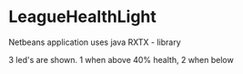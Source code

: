 # LeagueHealthLight

Netbeans application uses java RXTX - library

3 led's are shown. 1 when above 40% health, 2 when below
